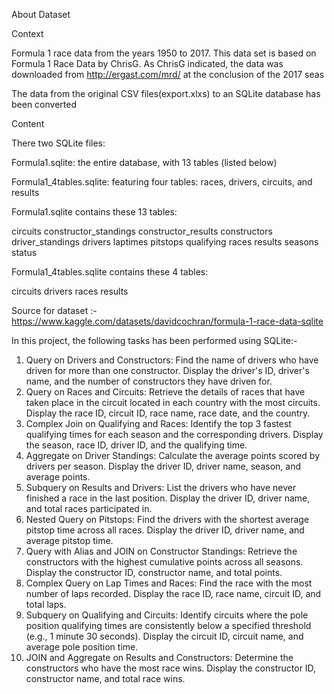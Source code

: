 About Dataset

Context

Formula 1 race data from the years 1950 to 2017. This data set is based on Formula 1 Race Data by ChrisG. As ChrisG indicated, the data was downloaded from http://ergast.com/mrd/ at the conclusion of the 2017 seas

The data from the original CSV files(export.xlxs) to an SQLite database has been converted

Content

There two SQLite files:

Formula1.sqlite: the entire database, with 13 tables (listed below)

Formula1_4tables.sqlite: featuring four tables: races, drivers, circuits, and results

Formula1.sqlite contains these 13 tables:

circuits
constructor_standings
constructor_results
constructors
driver_standings
drivers
laptimes
pitstops
qualifying
races
results
seasons
status

Formula1_4tables.sqlite contains these 4 tables:

circuits
drivers
races
results

Source for dataset :- https://www.kaggle.com/datasets/davidcochran/formula-1-race-data-sqlite

In this project, the following tasks has been performed using SQLite:-

1.	Query on Drivers and Constructors: Find the name of drivers who have driven for more than one constructor. Display the driver's ID, driver's name, and the number of constructors they have driven for. 
2.	Query on Races and Circuits: Retrieve the details of races that have taken place in the circuit located in each country with the most circuits. Display the race ID, circuit ID, race name, race date, and the country.
3.	Complex Join on Qualifying and Races: Identify the top 3 fastest qualifying times for each season and the corresponding drivers. Display the season, race ID, driver ID, and the qualifying time.
4.	Aggregate on Driver Standings: Calculate the average points scored by drivers per season. Display the driver ID, driver name, season, and average points.
5.	Subquery on Results and Drivers: List the drivers who have never finished a race in the last position. Display the driver ID, driver name, and total races participated in.
6.	Nested Query on Pitstops: Find the drivers with the shortest average pitstop time across all races. Display the driver ID, driver name, and average pitstop time.
7.	Query with Alias and JOIN on Constructor Standings: Retrieve the constructors with the highest cumulative points across all seasons. Display the constructor ID, constructor name, and total points.
8.	Complex Query on Lap Times and Races: Find the race with the most number of laps recorded. Display the race ID, race name, circuit ID, and total laps.
9.	Subquery on Qualifying and Circuits: Identify circuits where the pole position qualifying times are consistently below a specified threshold (e.g., 1 minute 30 seconds). Display the circuit ID, circuit name, and average pole position time.
10.	JOIN and Aggregate on Results and Constructors: Determine the constructors who have the most race wins. Display the constructor ID, constructor name, and total race wins.






